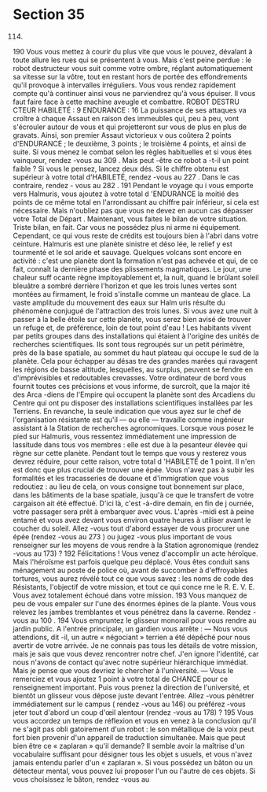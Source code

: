 # Section 35

114.
190
Vous vous mettez à courir du plus vite que vous le pouvez,
dévalant à toute allure les rues qui se présentent à vous. Mais
c'est peine perdue : le robot destructeur vous suit comme votre
ombre, réglant automatiquement sa vitesse sur la vôtre, tout  en
restant hors de portée des effondrements qu'il provoque à
intervalles irréguliers. Vous vous rendez rapidement compte qu'à
continuer ainsi vous ne parviendrez qu'à vous épuiser. Il vous
faut faire face à cette machine aveugle et combattre.
ROBOT  DESTRU CTEUR  HABILETÉ  : 9 ENDURANCE :  16
La puissance de ses attaques va croître à chaque Assaut en raison
des immeubles qui, peu à peu, vont s'écrouler autour de vous et
qui projetteront sur vous de plus en plus de gravats. Ainsi, son
premier Assaut victorieux v ous coûtera  2 points
d'ENDURANCE  ; le deuxième,  3 points ; le troisième  4 points,
et ainsi de suite. Si vous menez le combat selon les règles
habituelles et si vous êtes vainqueur, rendez -vous au 309 . Mais
peut -être ce robot a -t-il un point faible ? Si vous le pensez, lancez
deux dés. Si le chiffre obtenu est supérieur à votre total
d'HABlLETÉ, rendez -vous au 227 . Dans le cas contraire, rendez -
vous au 282 .
191
Pendant le voyage qu i vous emporte vers Halmuris, vous ajoutez
à votre total d 'ENDURANCE  la moitié des points de ce même
total en l'arrondissant au chiffre pair inférieur, si cela est
nécessaire. Mais n'oubliez pas que vous ne devez en aucun cas
dépasser votre Total de Départ . Maintenant, vous faites le bilan
de votre situation. Triste bilan, en fait. Car vous ne possédez plus
ni arme ni équipement. Cependant, ce qui vous reste de crédits
est toujours bien  à l'abri dans votre ceinture. Halmuris est une
planète sinistre et déso lée, le relief y est tourmenté et le sol aride
et sauvage. Quelques volcans sont encore en activité : c'est une
planète dont la formation n'est pas achevée et qui, de ce fait,
connaît la dernière phase des plissements magmatiques. Le jour,
une chaleur suff ocante règne impitoyablement et, la nuit, quand
le brûlant soleil bleuâtre a sombré derrière l'horizon et que les
trois lunes vertes sont montées au firmament, le froid s'installe
comme un manteau de glace. La vaste amplitude du mouvement
des eaux sur Halm uris résulte du phénomène conjugué de
l'attraction des trois lunes. Si vous avez une nuit à passer  à la
belle étoile sur cette planète, vous serez bien avisé de trouver un
refuge et, de préférence, loin de tout point d'eau ! Les habitants
vivent par petits  groupes dans des installations qui étaient  à
l'origine des unités de recherches scientifiques. Ils sont tous
regroupés sur un petit périmètre, près de la base spatiale, au
sommet du haut plateau qui occupe le sud de la planète. Cela
pour échapper au désas tre des grandes marées qui ravagent les
régions de basse altitude, lesquelles, au surplus, peuvent se
fendre en d'imprévisibles et redoutables crevasses. Votre
ordinateur de bord vous fournit toutes ces précisions et vous
informe, de surcroît, que la major ité des Arca -diens de l'Empire
qui occupent la planète sont des Arcadiens du Centre qui ont pu
disposer des installations scientifiques installées par les Terriens.
En revanche, la seule indication que vous ayez sur le chef de
l'organisation résistante est  qu'il — ou elle — travaille comme
ingénieur assistant à la Station de recherches agronomiques.
Lorsque vous posez le pied sur Halmuris, vous ressentez
immédiatement une impression de lassitude dans tous vos
membres : elle est due à la pesanteur élevée qui  règne sur cette
planète. Pendant tout le temps que vous y resterez vous devrez
réduire, pour cette raison, votre total d 'HABILETÉ  de 1 point.
Il n'en est donc que plus crucial de trouver une épée. Vous n'avez
pas à subir les formalités et les tracasseries  de douane et
d'immigration que vous redoutiez : au lieu de cela, on vous
consigne tout bonnement sur place, dans les bâtiments de la base
spatiale, jusqu'à ce que le transfert de votre cargaison ait été
effectué. D'ici là, c'est -à-dire demain, en fin de j ournée, votre
passager sera prêt à embarquer avec vous. L'après -midi est à
peine entamé et vous avez devant vous environ quatre heures à
utiliser avant le coucher du soleil. Allez -vous tout d'abord essayer
de vous procurer une épée (rendez -vous au 273 ) ou jugez -vous
plus important de vous renseigner sur les moyens de vous rendre
à la Station agronomique (rendez -vous au 173) ?
192
Félicitations ! Vous venez d'accomplir un acte héroïque. Mais
l'héroïsme est parfois quelque peu déplacé. Vous êtes conduit
sans ménagement au poste de police où, avant de succomber à
d'effroyables tortures, vous aurez révélé tout ce que vous savez :
les noms de code des Résistants, l'objectif de votre mission, et
tout ce qui conce rne le R. E. V. E. Vous avez totalement échoué
dans votre mission.
193
Vous manquez de peu de vous empaler sur l'une des énormes
épines de la plante. Vous vous relevez les jambes tremblantes et
vous pénétrez dans la caverne. Rendez -vous au 100 .
194
Vous empruntez le glisseur monorail pour vous rendre au jardin
public. A l'entrée principale, un gardien vous arrête :
— Nous vous attendions, dit -il, un autre « négociant » terrien a
été dépêché pour nous avertir de votre arrivée. Je ne  connais pas
tous les détails de votre mission, mais je sais que vous devez
rencontrer notre chef. J'en ignore l'identité, car nous n'avons de
contact qu'avec notre supérieur hiérarchique immédiat. Mais je
pense que vous devriez le chercher à l'université.
— Vous le remerciez et vous ajoutez 1 point à votre total de
CHANCE  pour ce renseignement important. Puis vous prenez la
direction de l'université, et bientôt un glisseur vous dépose juste
devant l'entrée. Allez -vous pénétrer immédiatement sur le
campus ( rendez -vous au 146) ou préférez -vous jeter tout d'abord
un coup d'œil alentour (rendez -vous au 178) ?
195
Vous vous accordez un temps de réflexion et vous en venez à la
conclusion qu'il ne s'agit pas obli gatoirement d'un robot : le son
métallique de la voix peut fort bien provenir d'un appareil de
traduction simultanée. Mais que peut bien être ce « zaplaran »
qu'il demande? Il semble avoir la maîtrise d'un vocabulaire
suffisant pour désigner tous les objet s usuels, et vous n'avez
jamais entendu parler d'un « zaplaran ». Si vous possédez un
bâton ou un détecteur mental, vous pouvez lui proposer l'un ou
l'autre de ces objets. Si vous choisissez  le bâton, rendez -vous au